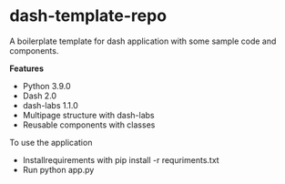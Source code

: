 # dash-template-repo

A boilerplate template for dash application with some sample code and components.

**Features**
- Python 3.9.0 
- Dash 2.0
- dash-labs 1.1.0
- Multipage structure with dash-labs
- Reusable components with classes

To use the application

- Installrequirements with pip install -r requriments.txt
- Run python app.py



